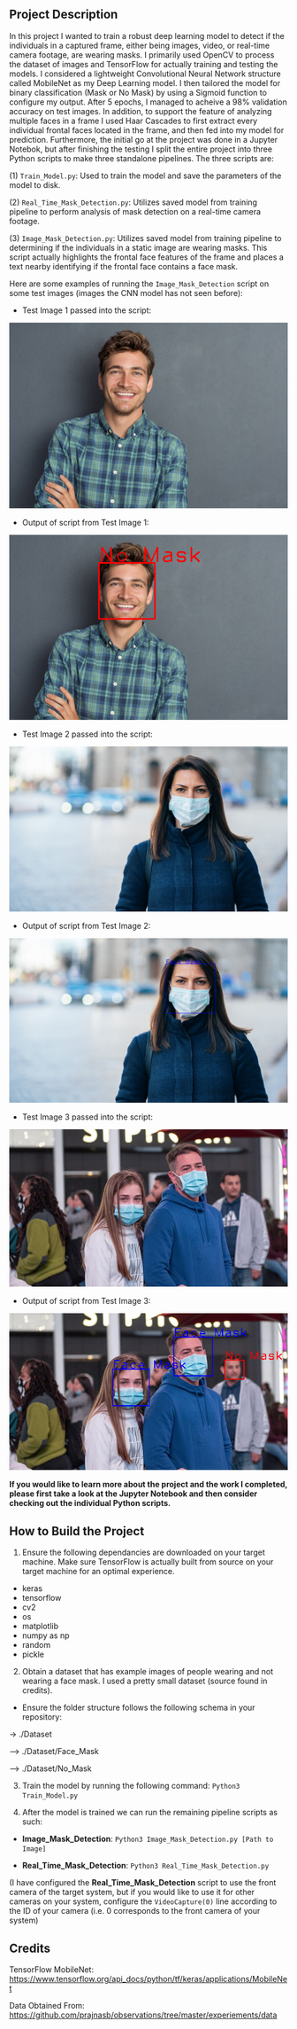 ## Project Description

In this project I wanted to train a robust deep learning model to detect if the individuals in a captured frame, either being images, video, or real-time camera footage, are wearing masks. I primarily used OpenCV to process the dataset of images and TensorFlow for actually training and testing the models. I considered a lightweight Convolutional Neural Network structure called MobileNet as my Deep Learning model. I then tailored the model for binary classification (Mask or No Mask) by using a Sigmoid function to configure my output. After 5 epochs, I managed to acheive a 98% validation accuracy on test images. In addition, to support the feature of analyzing multiple faces in a frame I used Haar Cascades to first extract every individual frontal faces located in the frame, and then fed into my model for prediction. Furthermore, the initial go at the project was done in a Jupyter Notebok, but after finishing the testing I split the entire project into three Python scripts to make three standalone pipelines. The three scripts are:


(1) `Train_Model.py`: Used to train the model and save the parameters of the model to disk.

(2) `Real_Time_Mask_Detection.py`: Utilizes saved model from training pipeline to perform analysis of mask detection on a real-time camera footage.

(3) `Image_Mask_Detection.py`: Utilizes saved model from training pipeline to determining if the individuals in a static image are wearing masks. This script actually highlights the frontal face features of the frame and places a text nearby identifying if the frontal face contains a face mask.


Here are some examples of running the `Image_Mask_Detection` script on some test images (images the CNN model has not seen before):


- Test Image 1 passed into the script:

![](/Mask%20Detection%20Examples/Test_Image_1.jpg)

- Output of script from Test Image 1:

![](/Mask%20Detection%20Examples/Mask_detection_Evidence_1.png)


- Test Image 2 passed into the script:

![](/Mask%20Detection%20Examples/Test_Image_2.jpg)

- Output of script from Test Image 2:

![](/Mask%20Detection%20Examples/Mask_detection_Evidence_2.png)

- Test Image 3 passed into the script:

![](/Mask%20Detection%20Examples/Test_Image_3.jpg)

- Output of script from Test Image 3:

![](/Mask%20Detection%20Examples/Mask_detection_Evidence_3.png)


**If you would like to learn more about the project and the work I completed, please first take a look at the Jupyter Notebook and then consider checking out the individual Python scripts.**


## How to Build the Project

1) Ensure the following dependancies are downloaded on your target machine. Make sure TensorFlow is actually built from source on your target machine for an optimal experience.

- keras
- tensorflow
- cv2
- os
- matplotlib
- numpy as np
- random
- pickle


2) Obtain a dataset that has example images of people wearing and not wearing a face mask. I used a pretty small dataset (source found in credits).

- Ensure the folder structure follows the following schema in your repository:

-> ./Dataset

--> ./Dataset/Face_Mask

--> ./Dataset/No_Mask


3) Train the model by running the following command: `Python3 Train_Model.py`


4) After the model is trained we can run the remaining pipeline scripts as such:

- **Image_Mask_Detection**: `Python3 Image_Mask_Detection.py [Path to Image]`

- **Real_Time_Mask_Detection**: `Python3 Real_Time_Mask_Detection.py`


(I have configured the **Real_Time_Mask_Detection** script to use the front camera of the target system, but if you would like to use it for other cameras on your system, configure the `VideoCapture(0)` line according to the ID of your camera (i.e. 0 corresponds to the front camera of your system)


## Credits

TensorFlow MobileNet: https://www.tensorflow.org/api_docs/python/tf/keras/applications/MobileNet

Data Obtained From: https://github.com/prajnasb/observations/tree/master/experiements/data
